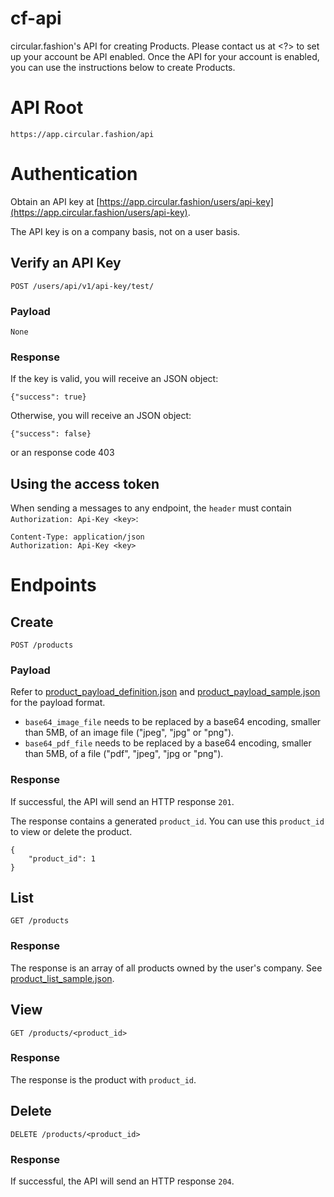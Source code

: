 # cf-api
circular.fashion's API for creating Products. Please contact us at <?> to set up your account be API enabled.
Once the API for your account is enabled, you can use the instructions below to create Products.

# API Root
```
https://app.circular.fashion/api
```
# Authentication
Obtain an API key at [https://app.circular.fashion/users/api-key](https://app.circular.fashion/users/api-key).

The API key is on a company basis, not on a user basis.

## Verify an API Key
```
POST /users/api/v1/api-key/test/
```
### Payload
```
None
```
### Response
If the key is valid, you will receive an JSON object:
```
{"success": true}
```
Otherwise, you will receive an JSON object:
```
{"success": false}
```

or an response code 403
## Using the access token
When sending a messages to any endpoint, the `header` must contain `Authorization: Api-Key <key>`:
```
Content-Type: application/json
Authorization: Api-Key <key>
```
# Endpoints
## Create
```
POST /products
```
### Payload
Refer to [product_payload_definition.json](product_payload_definition.json) and [product_payload_sample.json](product_payload_sample.json) for the payload format.

- `base64_image_file` needs to be replaced by a base64 encoding, smaller than 5MB, of an image file ("jpeg", "jpg" or "png").
- `base64_pdf_file` needs to be replaced by a base64 encoding, smaller than 5MB, of a file ("pdf", "jpeg", "jpg or "png").

### Response
If successful, the API will send an HTTP response `201`.

The response contains a generated `product_id`. You can use this `product_id` to view or delete the product.
```
{
    "product_id": 1
}
```
## List
```
GET /products
```
### Response
The response is an array of all products owned by the user's company. See [product_list_sample.json](product_list_sample.json).
## View
```
GET /products/<product_id>
```
### Response
The response is the product with `product_id`.
## Delete
```
DELETE /products/<product_id>
```
### Response
If successful, the API will send an HTTP response `204`.
